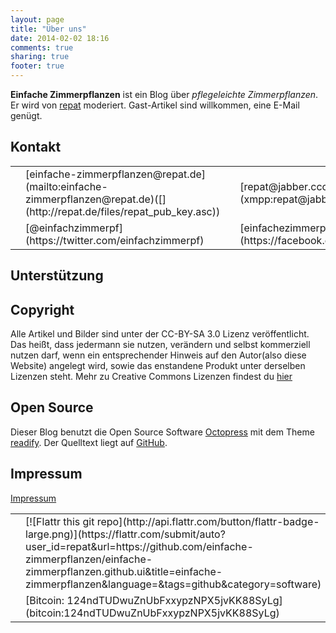 ```yaml
---
layout: page
title: "Über uns"
date: 2014-02-02 18:16
comments: true
sharing: true
footer: true
---
```

**Einfache Zimmerpflanzen** ist ein Blog über *pflegeleichte Zimmerpflanzen*. Er wird von [repat](http://repat.de) moderiert. Gast-Artikel sind willkommen, eine E-Mail genügt.

## Kontakt
<table border="0">
    <tr>
        <td><i class="fa fa-envelope"></i></td>
        <td>[einfache-zimmerpflanzen@repat.de](mailto:einfache-zimmerpflanzen@repat.de)([<i class="fa fa-key"></i>](http://repat.de/files/repat_pub_key.asc))</td>
        <td><i class="fa fa-comment"></i></td>
        <td>[repat@jabber.ccc.de](xmpp:repat@jabber.ccc.de)</td>
    </tr>
    <tr>
        <td><i class="fa fa-twitter"></i></td>
        <td>[@einfachzimmerpf](https://twitter.com/einfachzimmerpf)</td>
        <td><i class="fa fa-facebook"></i></td>
        <td>[einfachezimmerpflanzen](https://facebook.com/einfachzimmerpf)</td>
    </tr>
</table>

## Unterstützung
<table border="0">
    <tr>
        <td><i class="fa fa-euro"></i></td>
        <td>[![Flattr this git repo](http://api.flattr.com/button/flattr-badge-large.png)](https://flattr.com/submit/auto?user_id=repat&url=https://github.com/einfache-zimmerpflanzen/einfache-zimmerpflanzen.github.ui&title=einfache-zimmerpflanzen&language=&tags=github&category=software)</td>
    </tr>
    <tr>
        <td><i class="fa fa-bitcoin"></i></td>
        <td>[Bitcoin: 124ndTUDwuZnUbFxxypzNPX5jvKK88SyLg](bitcoin:124ndTUDwuZnUbFxxypzNPX5jvKK88SyLg)</td>
    </tr>
    
## Copyright
Alle Artikel und Bilder sind unter der CC-BY-SA 3.0 Lizenz veröffentlicht.
Das heißt, dass jedermann sie nutzen, verändern und selbst kommerziell nutzen darf, wenn ein entsprechender Hinweis auf den Autor(also diese Website) angelegt wird, sowie das enstandene Produkt unter derselben Lizenzen steht.
Mehr zu Creative Commons Lizenzen findest du [hier](http://creativecommons.org/licenses/by-sa/3.0/)

## Open Source
Dieser Blog benutzt die Open Source Software [Octopress](http://octopress.org) mit dem Theme [readify](https://github.com/vladigleba/readify).
Der Quelltext liegt auf [GitHub](https://github.com/einfache-zimmerpflanzen/einfache-zimmerpflanzen.github.io).

## Impressum
<i class="fa fa-info"></i> [Impressum](http://repat.de/Bilder/pr/musserpmi.PNG)
